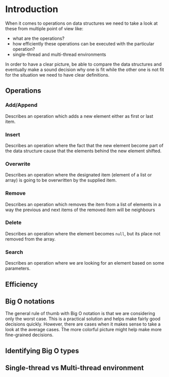 # Introduction

When it comes to operations on data structures we need to take a look at these from
multiple point of view like:

- what are the operations?
- how efficiently these operations can be executed with the particular operation?
- single-thread and multi-thread environments

In order to have a clear picture, be able to compare the data structures and eventually make
a sound decision why one is fit while the other one is not fit for the situation we need
to have clear definitions.

## Operations

### Add/Append

Describes an operation which adds a new element either as first or last item.

### Insert

Describes an operation where the fact that the new element become part of the data structure
cause that the elements behind the new element shifted.

### Overwrite

Describes an operation where the designated item (element of a list or array) is going to be
overwritten by the supplied item.

### Remove

Describes an operation which removes the item from a list of elements in a way
the previous and next items of the removed item will be neighbours

### Delete

Describes an operation where the element becomes `null`, but its place not removed
from the array.

### Search

Describes an operation where we are looking for an element based on some parameters.

## Efficiency

## Big O notations

The general rule of thumb with Big O notation is that we are considering only the worst case.
This is a practical solution and helps make fairly good decisions quickly.
However, there are cases when it makes sense to take a look at the average cases.
The more colorful picture might help make more fine-grained decisions.

## Identifying Big O types

## Single-thread vs Multi-thread environment